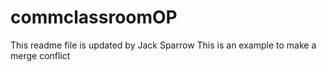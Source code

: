 # commclassroomOP
This readme file is updated by Jack Sparrow
This is an example to make a merge conflict
